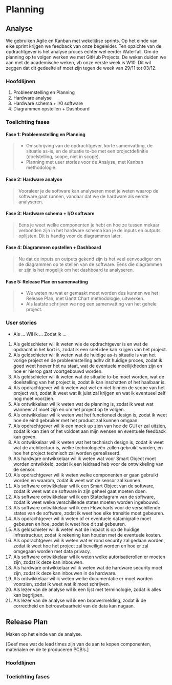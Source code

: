 #

# Planning

## Analyse

We gebruiken Agile en Kanban met wekelijkse sprints.
Op het einde van elke sprint krijgen we feedback van onze begeleider.
Ten opzichte van de opdrachtgever is het analyse proces echter wel eerder Waterfall.
Om de planning op te volgen werken we met GitHub Projects.
De weken duiden we aan met de academische weken, vb onze eerste week is W10. Dit wil zeggen dat dit gedeelte af moet zijn tegen de week van 29/11 tot 03/12.

### Hoofdlijnen

1. Probleemstelling en Planning
2. Hardware analyse
3. Hardware schema + I/0 software
4. Diagrammen opstellen + Dashboard

### Toelichting fases

#### Fase 1: Probleemstelling en Planning
> - Omschrijving van de opdrachtgever, korte samenvatting, de situatie as-is, en de situatie to-be met een projectdefinitie (doelstelling, scope, niet in scope).
> - Planning met user stories voor de Analyse, met Kanban methodologie.

#### Fase 2: Hardware analyse
> Vooraleer je de software kan analyseren moet je weten waarop de software gaat runnen, vandaar dat we de hardware als eerste analyseren.

#### Fase 3: Hardware schema + I/O software
> Eens je weet welke componenten je hebt en hoe ze tussen mekaar verbonden zijn in het hardware schema kan je de inputs en outputs oplijsten. Dit is handig voor de diagrammen later.

#### Fase 4: Diagrammen opstellen + Dashboard
> Nu dat de inputs en outputs gekend zijn is het veel eenvoudiger om de diagrammen op te stellen van de software. Eens die diagrammen er zijn is het mogelijk om het dashboard te analyseren.

#### Fase 5: Release Plan en samenvatting
> - We weten nu wat er gemaakt moet worden dus kunnen we het Release Plan, met Gantt Chart methodologie, uitwerken.
> - Als laatste schrijven we nog een samenvatting van het gehele project.

### User stories
- Als ... Wil ik ... Zodat ik ...
1. Als geldschieter wil ik weten wie de opdrachtgever is en wat de opdracht in het kort is, zodat ik een snel idee kan krijgen van het project.
2. Als geldschieter wil ik weten wat de huidige as-is situatie is van het vorige project en de probleemstelling adhv dit huidige proces, zodat ik goed weet hoever het nu staat, wat de eventuele moeilijkheden zijn en hoe er hierop gaat voortgebouwd worden.
3. Als geldschieter wil ik weten wat de situatie to-be moet worden, wat de doelstelling van het project is, zodat ik kan inschatten of het haalbaar is. 
4. Als opdrachtgever wil ik weten wat wel en niet binnen de scope van het project valt, zodat ik weet wat ik juist zal krijgen en wat ik eventueel zelf nog moet voorzien.
5. Als ontwikkelaar wil ik weten wat de planning is, zodat ik weet wat wanneer af moet zijn en om het project op te volgen.
6. Als ontwikkelaar wil ik weten wat het functioneel design is, zodat ik weet hoe de eind gebruiker met het product zal kunnen omgaan.
7. Als opdrachtgever wil ik een mock up zien van hoe de GUI er zal uitzien, zodat ik kan zien of het voldoet aan mijn wensen en eventuele feedback kan geven.
8. Als ontwikkelaar wil ik weten wat het technisch design is, zodat ik weet wat de architectuur is, welke technologieën zullen gebruikt worden, en hoe het project technisch zal worden gerealiseerd.
9. Als hardware ontwikkelaar wil ik weten wat voor Smart Object moet worden ontwikkeld, zodat ik een leidraad heb voor de ontwikkeling van de sensor.
10. Als opdrachtgever wil ik weten welke componenten er gaan gebruikt worden en waarom, zodat ik weet wat de sensor zal kunnen.
11. Als software ontwikkelaar wil ik een Smart Object van de software, zodat ik weet wat de software in zijn geheel gaat moeten doen.
12. Als software ontwikkelaar wil ik een Statediagram van de software, zodat ik weet welke verschillende states moeten worden ingebouwd.
13. Als software ontwikkelaar wil ik een Flowcharts voor de verschillende states van de software, zodat ik weet hoe elke transitie moet gebeuren.
14. Als opdrachtgever wil ik weten of er eventuele datamigratie moet gebeuren en hoe, zodat ik weet hoe dit zal gebeuren.
15. Als geldschieter wil ik weten wat de impact is op de huidige infrastructuur, zodat ik rekening kan houden met de eventuele kosten.
16. Als opdrachtgever wil ik weten wat er rond security zal gedaan worden, zodat ik weet hoe het project zal beveiligd worden en hoe er zal omgegaan worden met data privacy.
17. Als software ontwikkelaar wil ik weten welke autorisatierollen er moeten zijn, zodat ik deze kan inbouwen.
18. Als hardware ontwikkelaar wil ik weten wat de hardware security moet zijn, zodat ik deze kan inbouwen in de hardware.
19. Als ontwikkelaar wil ik weten welke documentatie er moet worden voorzien, zodat ik weet wat ik moet schrijven.
20. Als lezer van de analyse wil ik een lijst met terminologie, zodat ik alles kan begrijpen.
21. Als lezer van de analyse wil ik een bronvermelding, zodat ik de correctheid en betrouwbaarheid van de data kan nagaan.

<div style="page-break-after: always"></div>

## Release Plan

Maken op het einde van de analyse.

[Geef mee wat de lead times zijn van de aan te kopen componenten, materialen en de te
produceren PCB’s.]

### Hoofdlijnen

### Toelichting fases

<div style="page-break-after: always"></div>